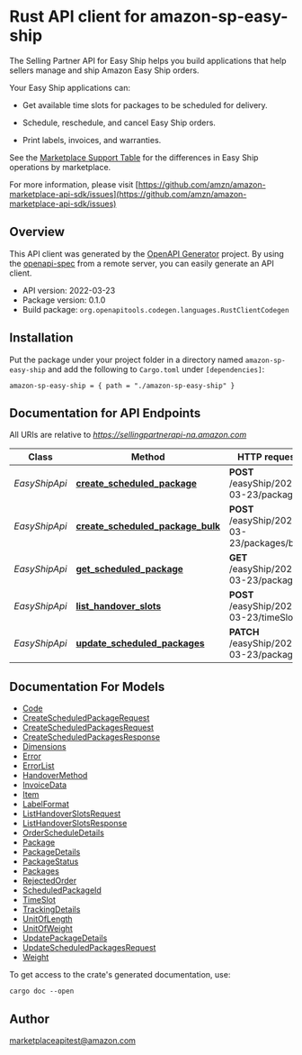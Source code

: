 # Rust API client for amazon-sp-easy-ship

The Selling Partner API for Easy Ship helps you build applications that help sellers manage and ship Amazon Easy Ship orders.

Your Easy Ship applications can:

* Get available time slots for packages to be scheduled for delivery.

* Schedule, reschedule, and cancel Easy Ship orders.

* Print labels, invoices, and warranties.

See the [Marketplace Support Table](doc:easyship-api-v2022-03-23-use-case-guide#marketplace-support-table) for the differences in Easy Ship operations by marketplace.

For more information, please visit [https://github.com/amzn/amazon-marketplace-api-sdk/issues](https://github.com/amzn/amazon-marketplace-api-sdk/issues)

## Overview

This API client was generated by the [OpenAPI Generator](https://openapi-generator.tech) project.  By using the [openapi-spec](https://openapis.org) from a remote server, you can easily generate an API client.

- API version: 2022-03-23
- Package version: 0.1.0
- Build package: `org.openapitools.codegen.languages.RustClientCodegen`

## Installation

Put the package under your project folder in a directory named `amazon-sp-easy-ship` and add the following to `Cargo.toml` under `[dependencies]`:

```
amazon-sp-easy-ship = { path = "./amazon-sp-easy-ship" }
```

## Documentation for API Endpoints

All URIs are relative to *https://sellingpartnerapi-na.amazon.com*

Class | Method | HTTP request | Description
------------ | ------------- | ------------- | -------------
*EasyShipApi* | [**create_scheduled_package**](docs/EasyShipApi.md#create_scheduled_package) | **POST** /easyShip/2022-03-23/package | 
*EasyShipApi* | [**create_scheduled_package_bulk**](docs/EasyShipApi.md#create_scheduled_package_bulk) | **POST** /easyShip/2022-03-23/packages/bulk | 
*EasyShipApi* | [**get_scheduled_package**](docs/EasyShipApi.md#get_scheduled_package) | **GET** /easyShip/2022-03-23/package | 
*EasyShipApi* | [**list_handover_slots**](docs/EasyShipApi.md#list_handover_slots) | **POST** /easyShip/2022-03-23/timeSlot | 
*EasyShipApi* | [**update_scheduled_packages**](docs/EasyShipApi.md#update_scheduled_packages) | **PATCH** /easyShip/2022-03-23/package | 


## Documentation For Models

 - [Code](docs/Code.md)
 - [CreateScheduledPackageRequest](docs/CreateScheduledPackageRequest.md)
 - [CreateScheduledPackagesRequest](docs/CreateScheduledPackagesRequest.md)
 - [CreateScheduledPackagesResponse](docs/CreateScheduledPackagesResponse.md)
 - [Dimensions](docs/Dimensions.md)
 - [Error](docs/Error.md)
 - [ErrorList](docs/ErrorList.md)
 - [HandoverMethod](docs/HandoverMethod.md)
 - [InvoiceData](docs/InvoiceData.md)
 - [Item](docs/Item.md)
 - [LabelFormat](docs/LabelFormat.md)
 - [ListHandoverSlotsRequest](docs/ListHandoverSlotsRequest.md)
 - [ListHandoverSlotsResponse](docs/ListHandoverSlotsResponse.md)
 - [OrderScheduleDetails](docs/OrderScheduleDetails.md)
 - [Package](docs/Package.md)
 - [PackageDetails](docs/PackageDetails.md)
 - [PackageStatus](docs/PackageStatus.md)
 - [Packages](docs/Packages.md)
 - [RejectedOrder](docs/RejectedOrder.md)
 - [ScheduledPackageId](docs/ScheduledPackageId.md)
 - [TimeSlot](docs/TimeSlot.md)
 - [TrackingDetails](docs/TrackingDetails.md)
 - [UnitOfLength](docs/UnitOfLength.md)
 - [UnitOfWeight](docs/UnitOfWeight.md)
 - [UpdatePackageDetails](docs/UpdatePackageDetails.md)
 - [UpdateScheduledPackagesRequest](docs/UpdateScheduledPackagesRequest.md)
 - [Weight](docs/Weight.md)


To get access to the crate's generated documentation, use:

```
cargo doc --open
```

## Author

marketplaceapitest@amazon.com

